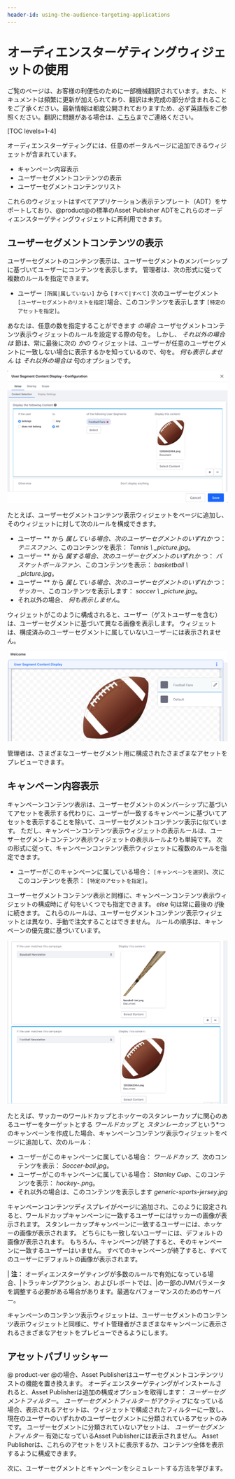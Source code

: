 ```yaml
---
header-id: using-the-audience-targeting-applications
---
```


# オーディエンスターゲティングウィジェットの使用

<p class="alert alert-info"><span class="wysiwyg-color-blue120">ご覧のページは、お客様の利便性のために一部機械翻訳されています。また、ドキュメントは頻繁に更新が加えられており、翻訳は未完成の部分が含まれることをご了承ください。最新情報は都度公開されておりますため、必ず英語版をご参照ください。翻訳に問題がある場合は、<a href="mailto:support-content-jp@liferay.com">こちら</a>までご連絡ください。</span></p>

[TOC levels=1-4]

オーディエンスターゲティングには、任意のポータルページに追加できるウィジェットが含まれています。

  - キャンペーン内容表示
  - ユーザーセグメントコンテンツの表示
  - ユーザーセグメントコンテンツリスト

これらのウィジェットはすべてアプリケーション表示テンプレート（ADT）をサポートしており、@product@の標準のAsset Publisher ADTをこれらのオーディエンスターゲティングウィジェットに再利用できます。

## ユーザーセグメントコンテンツの表示

ユーザーセグメントのコンテンツ表示は、ユーザーセグメントのメンバーシップに基づいてユーザーにコンテンツを表示します。 管理者は、次の形式に従って複数のルールを指定できます。

  - ユーザー `[所属|属していない]` から `[すべて|すべて]` 次のユーザーセグメント `[ユーザーセグメントのリストを指定]`場合、このコンテンツを表示します `[特定のアセットを指定]`。

あなたは、任意の数を指定することができます *の場合* ユーザセグメントコンテンツ表示ウィジェットのルールを設定する際の句を。 しかし、 *それ以外の場合は* 節は、常に最後に次の *かの* ウィジェットは、ユーザーが任意のユーザセグメントに一致しない場合に表示するかを知っているので、句を。 *何も表示しません* は *それ以外の場合は* 句のオプションです。

![図1：ユーザーセグメントコンテンツ表示ウィジェットを構成して、ウィジェットの構成ウィンドウで定義したルールに従ってコンテンツを表示できます。](../../images-dxp/user-segment-content-display-config.png)

たとえば、ユーザーセグメントコンテンツ表示ウィジェットをページに追加し、そのウィジェットに対して次のルールを構成できます。

  - ユーザー ** から *属している場合、次のユーザーセグメントのいずれか* つ： *テニスファン*、このコンテンツを表示： *Tennis \ _picture.jpg*。
  - ユーザー ** から *属する場合、次のユーザーセグメントのいずれか* つ： *バスケットボールファン*、このコンテンツを表示： *basketball \ _picture.jpg*。
  - ユーザー ** から *属している場合、次のユーザーセグメントのいずれか* つ： *サッカー*、このコンテンツを表示します： *soccer \ _picture.jpg*。
  - それ以外の場合、 *何も表示しません*。

ウィジェットがこのように構成されると、ユーザー（ゲストユーザーを含む）は、ユーザーセグメントに基づいて異なる画像を表示します。 ウィジェットは、構成済みのユーザーセグメントに属していないユーザーには表示されません。

![図2：ユーザーセグメントのコンテンツ表示ウィジェットで、サイト管理者はさまざまなユーザーセグメントに表示されるように構成されたさまざまなアセットをプレビューできます。](../../images-dxp/audience-targeting-uscd.png)

管理者は、さまざまなユーザーセグメント用に構成されたさまざまなアセットをプレビューできます。

## キャンペーン内容表示

キャンペーンコンテンツ表示は、ユーザーセグメントのメンバーシップに基づいてアセットを表示する代わりに、ユーザーが一致するキャンペーンに基づいてアセットを表示することを除いて、ユーザーセグメントコンテンツ表示に似ています。 ただし、キャンペーンコンテンツ表示ウィジェットの表示ルールは、ユーザーセグメントコンテンツ表示ウィジェットの表示ルールよりも単純です。 次の形式に従って、キャンペーンコンテンツ表示ウィジェットに複数のルールを指定できます。

  - ユーザーがこのキャンペーンに属している場合： `[キャンペーンを選択]`、次にこのコンテンツを表示： `[特定のアセットを指定]`。

ユーザーセグメントコンテンツ表示と同様に、キャンペーンコンテンツ表示ウィジェットの構成時に *if* 句をいくつでも指定できます。 *else* 句は常に最後の *if*後に続きます。 これらのルールは、ユーザーセグメントコンテンツ表示ウィジェットとは異なり、手動で注文することはできません。 ルールの順序は、キャンペーンの優先度に基づいています。

![図3：キャンペーンコンテンツ表示ウィジェットを構成してコンテンツを表示するためのルールは、ユーザーセグメントコンテンツ表示ウィジェットのルールに似ていますが、より単純です。](../../images-dxp/campaign-content-display-config.png)

たとえば、サッカーのワールドカップとホッケーのスタンレーカップに関心のあるユーザーをターゲットとする *ワールドカップ* と *スタンレーカップ* という*つのキャンペーンを作成した場合、キャンペーンコンテンツ表示ウィジェットをページに追加して、次のルール：</p>

  - ユーザーがこのキャンペーンに属している場合： *ワールドカップ*、次のコンテンツを表示： *Soccer-ball.jpg*。
  - ユーザーがこのキャンペーンに属している場合： *Stanley Cup*、このコンテンツを表示： *hockey-.png*。
  - それ以外の場合は、このコンテンツを表示します *generic-sports-jersey.jpg*

キャンペーンコンテンツディスプレイがページに追加され、このように設定されると、ワールドカップキャンペーンに一致するユーザーにはサッカーの画像が表示されます。 スタンレーカップキャンペーンに一致するユーザーには、ホッケーの画像が表示されます。 どちらにも一致しないユーザーには、デフォルトの画像が表示されます。 もちろん、キャンペーンが終了すると、そのキャンペーンに一致するユーザーはいません。 すべてのキャンペーンが終了すると、すべてのユーザーにデフォルトの画像が表示されます。

| **注：** オーディエンスターゲティングが多数のルールで有効になっている場合、|トラッキングアクション、およびレポートでは、|の一部のJVMパラメータを調整する必要がある場合があります。最適なパフォーマンスのためのサーバー。

キャンペーンのコンテンツ表示ウィジェットは、ユーザーセグメントのコンテンツ表示ウィジェットと同様に、サイト管理者がさまざまなキャンペーンに表示されるさまざまなアセットをプレビューできるようにします。

## アセットパブリッシャー

@ product-ver @の場合、Asset Publisherはユーザーセグメントコンテンツリストの機能を置き換えます。 オーディエンスターゲティングがインストールされると、Asset Publisherは追加の構成オプションを取得します： *ユーザーセグメントフィルター*。 *ユーザーセグメントフィルター* がアクティブになっている場合、表示されるアセットは、ウィジェットで構成されたフィルターに一致し、現在のユーザーのいずれかのユーザーセグメントに分類されているアセットのみです。 ユーザーセグメントに分類されていないアセットは、 *ユーザーセグメントフィルター* 有効になっているAsset Publisherには表示されません。 Asset Publisherは、これらのアセットをリストに表示するか、コンテンツ全体を表示するように構成できます。

次に、ユーザーセグメントとキャンペーンをシミュレートする方法を学びます。
